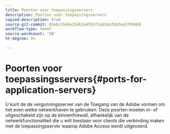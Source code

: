 ```yaml
---
title: Poorten voor toepassingsservers
description: Poorten voor toepassingsservers
copied-description: true
source-git-commit: 02ebc3548a254b2a6554f1ab34afbb3ea5f09bb8
workflow-type: tm+mt
source-wordcount: '58'
ht-degree: 0%

---
```


# Poorten voor toepassingsservers{#ports-for-application-servers}

U kunt de de vergunningsserver van de Toegang van de Adobe vormen om het even welke netwerkhaven te gebruiken. Deze poorten moeten in- of uitgeschakeld zijn op de binnenfirewall, afhankelijk van de netwerkfunctionaliteit die u wilt toestaan voor clients die verbinding maken met de toepassingsserver waarop Adobe Access wordt uitgevoerd.
